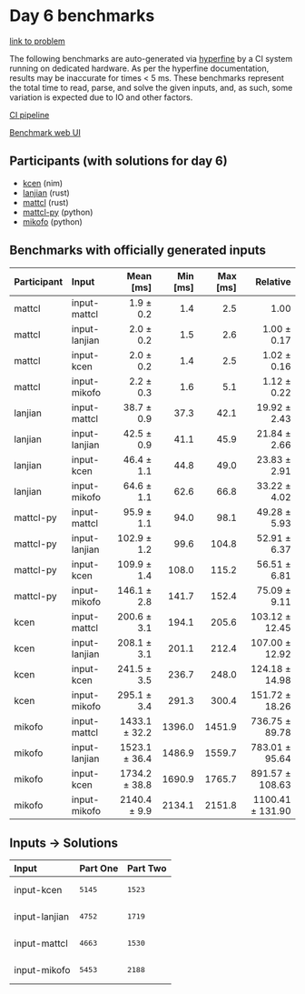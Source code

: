 # Day 6 benchmarks

[link to problem](https://adventofcode.com/2024/day/6)

The following benchmarks are auto-generated via
[hyperfine](https://github.com/sharkdp/hyperfine) by a CI system running on
dedicated hardware. As per the hyperfine documentation, results may be
inaccurate for times < 5 ms. These benchmarks represent the total time to read,
parse, and solve the given inputs, and, as such, some variation is expected due
to IO and other factors.

[CI pipeline](http://ci.papercode.net:8080/teams/main/pipelines/aoc2024)

[Benchmark web UI](https://aoc.ancalagon.black)


## Participants (with solutions for day 6)

- [kcen](https://github.com/kcen/aoc2024) (nim)
- [lanjian](https://github.com/lanjian/aoc-2024) (rust)
- [mattcl](https://github.com/mattcl/aoc2024) (rust)
- [mattcl-py](https://github.com/mattcl/aoc2024-py) (python)
- [mikofo](https://github.com/mikofo/aoc2024) (python)


## Benchmarks with officially generated inputs

| Participant | Input | Mean [ms] | Min [ms] | Max [ms] | Relative |
|:---|:---|---:|---:|---:|---:|
| mattcl | input-mattcl | 1.9 ± 0.2 | 1.4 | 2.5 | 1.00 |
| mattcl | input-lanjian | 2.0 ± 0.2 | 1.5 | 2.6 | 1.00 ± 0.17 |
| mattcl | input-kcen | 2.0 ± 0.2 | 1.4 | 2.5 | 1.02 ± 0.16 |
| mattcl | input-mikofo | 2.2 ± 0.3 | 1.6 | 5.1 | 1.12 ± 0.22 |
| lanjian | input-mattcl | 38.7 ± 0.9 | 37.3 | 42.1 | 19.92 ± 2.43 |
| lanjian | input-lanjian | 42.5 ± 0.9 | 41.1 | 45.9 | 21.84 ± 2.66 |
| lanjian | input-kcen | 46.4 ± 1.1 | 44.8 | 49.0 | 23.83 ± 2.91 |
| lanjian | input-mikofo | 64.6 ± 1.1 | 62.6 | 66.8 | 33.22 ± 4.02 |
| mattcl-py | input-mattcl | 95.9 ± 1.1 | 94.0 | 98.1 | 49.28 ± 5.93 |
| mattcl-py | input-lanjian | 102.9 ± 1.2 | 99.6 | 104.8 | 52.91 ± 6.37 |
| mattcl-py | input-kcen | 109.9 ± 1.4 | 108.0 | 115.2 | 56.51 ± 6.81 |
| mattcl-py | input-mikofo | 146.1 ± 2.8 | 141.7 | 152.4 | 75.09 ± 9.11 |
| kcen | input-mattcl | 200.6 ± 3.1 | 194.1 | 205.6 | 103.12 ± 12.45 |
| kcen | input-lanjian | 208.1 ± 3.1 | 201.1 | 212.4 | 107.00 ± 12.92 |
| kcen | input-kcen | 241.5 ± 3.5 | 236.7 | 248.0 | 124.18 ± 14.98 |
| kcen | input-mikofo | 295.1 ± 3.4 | 291.3 | 300.4 | 151.72 ± 18.26 |
| mikofo | input-mattcl | 1433.1 ± 32.2 | 1396.0 | 1451.9 | 736.75 ± 89.78 |
| mikofo | input-lanjian | 1523.1 ± 36.4 | 1486.9 | 1559.7 | 783.01 ± 95.64 |
| mikofo | input-kcen | 1734.2 ± 38.8 | 1690.9 | 1765.7 | 891.57 ± 108.63 |
| mikofo | input-mikofo | 2140.4 ± 9.9 | 2134.1 | 2151.8 | 1100.41 ± 131.90 |


## Inputs -> Solutions

| Input | Part One | Part Two |
|:---|:---|:---|
|input-kcen|<pre>5145</pre>|<pre>1523</pre>|
|input-lanjian|<pre>4752</pre>|<pre>1719</pre>|
|input-mattcl|<pre>4663</pre>|<pre>1530</pre>|
|input-mikofo|<pre>5453</pre>|<pre>2188</pre>|